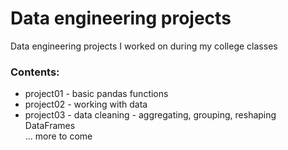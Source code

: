 # Data engineering projects

Data engineering projects I worked on during my college classes  

### Contents:
- project01 - basic pandas functions
- project02 - working with data  
- project03 - data cleaning - aggregating, grouping, reshaping DataFrames 
\
... more to come

